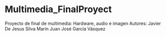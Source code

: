 # Multimedia_FinalProyect
 Proyecto de final de multimedia: Hardware, audio e imagen
 Autores:
 Javier De Jesus Silva Marin
 Juan José García Vásquez
